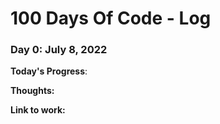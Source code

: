 # 100 Days Of Code - Log

### Day 0: July 8, 2022 

**Today's Progress**: 

**Thoughts:** 

**Link to work:** 
